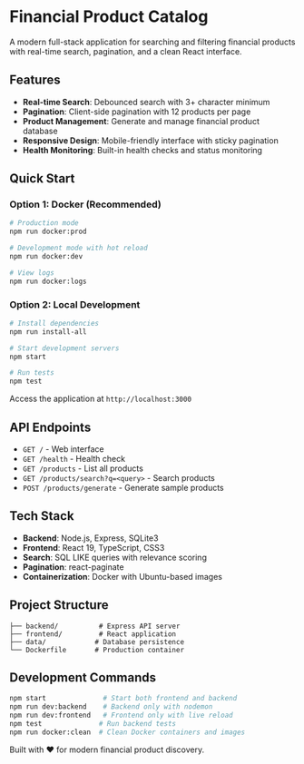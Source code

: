 # Financial Product Catalog

A modern full-stack application for searching and filtering financial products with real-time search, pagination, and a clean React interface.

## Features

- **Real-time Search**: Debounced search with 3+ character minimum
- **Pagination**: Client-side pagination with 12 products per page
- **Product Management**: Generate and manage financial product database
- **Responsive Design**: Mobile-friendly interface with sticky pagination
- **Health Monitoring**: Built-in health checks and status monitoring

## Quick Start

### Option 1: Docker (Recommended)

```bash
# Production mode
npm run docker:prod

# Development mode with hot reload
npm run docker:dev

# View logs
npm run docker:logs
```

### Option 2: Local Development

```bash
# Install dependencies
npm run install-all

# Start development servers
npm start

# Run tests
npm test
```

Access the application at `http://localhost:3000`

## API Endpoints

- `GET /` - Web interface
- `GET /health` - Health check
- `GET /products` - List all products
- `GET /products/search?q=<query>` - Search products
- `POST /products/generate` - Generate sample products

## Tech Stack

- **Backend**: Node.js, Express, SQLite3
- **Frontend**: React 19, TypeScript, CSS3
- **Search**: SQL LIKE queries with relevance scoring
- **Pagination**: react-paginate
- **Containerization**: Docker with Ubuntu-based images

## Project Structure

```
├── backend/          # Express API server
├── frontend/         # React application
├── data/            # Database persistence
└── Dockerfile       # Production container
```

## Development Commands

```bash
npm start              # Start both frontend and backend
npm run dev:backend    # Backend only with nodemon
npm run dev:frontend   # Frontend only with live reload
npm test              # Run backend tests
npm run docker:clean  # Clean Docker containers and images
```

Built with ❤️ for modern financial product discovery.